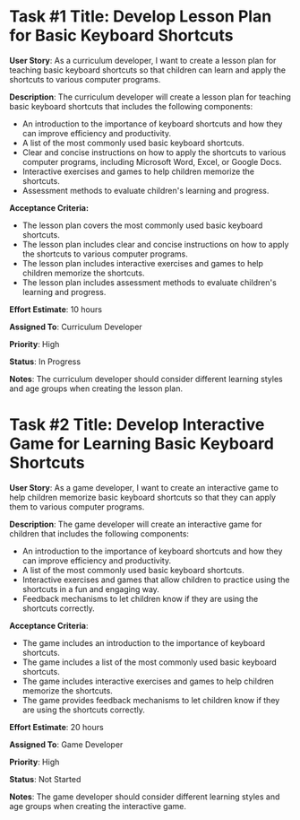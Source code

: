 # Task #1 Title: Develop Lesson Plan for Basic Keyboard Shortcuts

**User Story**: As a curriculum developer, I want to create a lesson plan for teaching basic keyboard shortcuts so that children can learn and apply the shortcuts to various computer programs.

**Description**: The curriculum developer will create a lesson plan for teaching basic keyboard shortcuts that includes the following components:

* An introduction to the importance of keyboard shortcuts and how they can improve efficiency and productivity.
* A list of the most commonly used basic keyboard shortcuts.
* Clear and concise instructions on how to apply the shortcuts to various computer programs, including Microsoft Word, Excel, or Google Docs.
* Interactive exercises and games to help children memorize the shortcuts.
* Assessment methods to evaluate children's learning and progress.

**Acceptance Criteria:**

* The lesson plan covers the most commonly used basic keyboard shortcuts.
* The lesson plan includes clear and concise instructions on how to apply the shortcuts to various computer programs.
* The lesson plan includes interactive exercises and games to help children memorize the shortcuts.
* The lesson plan includes assessment methods to evaluate children's learning and progress.

**Effort Estimate**: 10 hours

**Assigned To**: Curriculum Developer

**Priority**: High

**Status**: In Progress

**Notes**: The curriculum developer should consider different learning styles and age groups when creating the lesson plan.

# Task #2 Title: Develop Interactive Game for Learning Basic Keyboard Shortcuts

**User Story**: As a game developer, I want to create an interactive game to help children memorize basic keyboard shortcuts so that they can apply them to various computer programs.

**Description**: The game developer will create an interactive game for children that includes the following components:

* An introduction to the importance of keyboard shortcuts and how they can improve efficiency and productivity.
* A list of the most commonly used basic keyboard shortcuts.
* Interactive exercises and games that allow children to practice using the shortcuts in a fun and engaging way.
* Feedback mechanisms to let children know if they are using the shortcuts correctly.

**Acceptance Criteria**:

* The game includes an introduction to the importance of keyboard shortcuts.
* The game includes a list of the most commonly used basic keyboard shortcuts.
* The game includes interactive exercises and games to help children memorize the shortcuts.
* The game provides feedback mechanisms to let children know if they are using the shortcuts correctly.

**Effort Estimate**: 20 hours

**Assigned To**: Game Developer

**Priority**: High

**Status**: Not Started

**Notes**: The game developer should consider different learning styles and age groups when creating the interactive game.